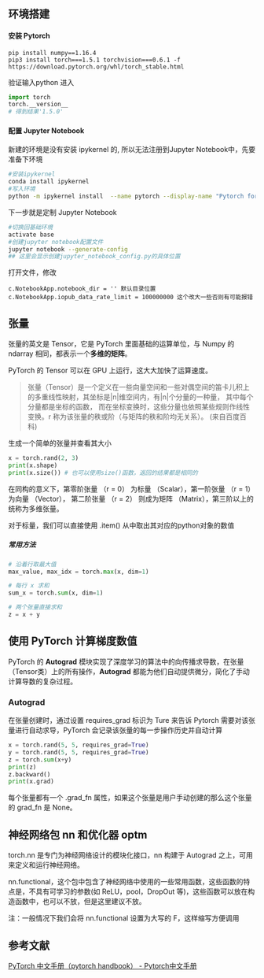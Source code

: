 ## 环境搭建

#### 安装 Pytorch

```shell
pip install numpy==1.16.4
pip3 install torch===1.5.1 torchvision===0.6.1 -f https://download.pytorch.org/whl/torch_stable.html
```

验证输入python 进入

```python
import torch
torch.__version__
# 得到结果'1.5.0'
```

#### 配置 Jupyter Notebook

新建的环境是没有安装 ipykernel 的, 所以无法注册到Jupyter Notebook中，先要准备下环境

```bash
#安装ipykernel
conda install ipykernel
#写入环境
python -m ipykernel install  --name pytorch --display-name "Pytorch for Deeplearning"
```

下一步就是定制 Jupyter Notebook

```bash
#切换回基础环境
activate base
#创建jupyter notebook配置文件
jupyter notebook --generate-config
## 这里会显示创建jupyter_notebook_config.py的具体位置
```

打开文件，修改

```
c.NotebookApp.notebook_dir = '' 默认目录位置
c.NotebookApp.iopub_data_rate_limit = 100000000 这个改大一些否则有可能报错
```





## 张量

张量的英文是 Tensor，它是 PyTorch 里面基础的运算单位，与 Numpy 的 ndarray 相同，都表示一个**多维的矩阵**。

PyTorch 的 Tensor 可以在 GPU 上运行，这大大加快了运算速度。

> 张量（Tensor）是一个定义在一些向量空间和一些对偶空间的笛卡儿积上的多重线性映射，其坐标是|n|维空间内，有|n|个分量的一种量， 其中每个分量都是坐标的函数， 而在坐标变换时，这些分量也依照某些规则作线性变换。r 称为该张量的秩或阶（与矩阵的秩和阶均无关系）。 (来自百度百科)

生成一个简单的张量并查看其大小

```python
x = torch.rand(2, 3)
print(x.shape)
print(x.size()) # 也可以使用size()函数，返回的结果都是相同的
```

在同构的意义下，第零阶张量 （r = 0） 为标量 （Scalar），第一阶张量 （r = 1） 为向量 （Vector）， 第二阶张量 （r = 2） 则成为矩阵 （Matrix），第三阶以上的统称为多维张量。

对于标量，我们可以直接使用 .item() 从中取出其对应的python对象的数值

##### 常用方法

```python
# 沿着行取最大值
max_value, max_idx = torch.max(x, dim=1)

# 每行 x 求和
sum_x = torch.sum(x, dim=1)

# 两个张量直接求和
z = x + y
```



## 使用 PyTorch 计算梯度数值

PyTorch 的 **Autograd** 模块实现了深度学习的算法中的向传播求导数，在张量（Tensor类）上的所有操作，**Autograd** 都能为他们自动提供微分，简化了手动计算导数的复杂过程。

### Autograd

在张量创建时，通过设置 requires_grad 标识为 Ture 来告诉 Pytorch 需要对该张量进行自动求导，PyTorch 会记录该张量的每一步操作历史并自动计算

```python
x = torch.rand(5, 5, requires_grad=True)
y = torch.rand(5, 5, requires_grad=True)
z = torch.sum(x+y)
print(z)
z.backward()
print(x.grad)
```

每个张量都有一个 .grad_fn 属性，如果这个张量是用户手动创建的那么这个张量的 grad_fn 是 None。



## 神经网络包 nn 和优化器 optm

torch.nn 是专门为神经网络设计的模块化接口，nn 构建于 Autograd 之上，可用来定义和运行神经网络。

nn.functional，这个包中包含了神经网络中使用的一些常用函数，这些函数的特点是，不具有可学习的参数(如 ReLU，pool，DropOut 等)，这些函数可以放在构造函数中，也可以不放，但是这里建议不放。

注：一般情况下我们会将 nn.functional 设置为大写的 F，这样缩写方便调用





## 参考文献

[PyTorch 中文手册（pytorch handbook） - Pytorch中文手册](https://handbook.pytorch.wiki/index.html)

